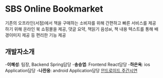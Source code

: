 # SBS Online Bookmarket
기존의 오프라인(서점)에서 책을 구매하는 소비자를 위해 간편하고 빠른 
서비스를 제공하기 위해 온라인 북 쇼핑몰을 제공, 댓글 요약, 책읽기 음성ai, 
책 내용 텍스트를 통해 배경이미지 제공 등 편리한 기능 제공

## 개발자소개
-**이혜성**: 팀장, Backend Spring담당
-**송승엽**: Frontend React담당
-**하은옥**: ios Application담당
-**나찬웅**: android Application담당 [안드로이드 주간시연](https://www.youtube.com/watch?v=34qbyvwrOPg)
